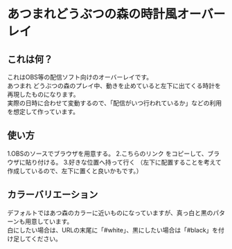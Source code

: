 # あつまれどうぶつの森の時計風オーバーレイ

## これは何？
これはOBS等の配信ソフト向けのオーバーレイです。  
あつまれ どうぶつの森のプレイ中、動きを止めていると左下に出てくる時計を再現したものになります。  
実際の日時に合わせて変動するので、「配信がいつ行われているか」などの利用を想定して作っています。  

## 使い方
1.OBSのソースでブラウザを用意する。
2.こちらのリンク をコピーして、ブラウザに貼り付ける。
3.好きな位置へ持って行く
  （左下に配置することを考えて作成しているので、左下に置くと良いかもです。）

## カラーバリエーション
デフォルトではあつ森のカラーに近いものになっていますが、真っ白と黒のパターンも用意しています。  
白にしたい場合は、URLの末尾に「#white」、黒にしたい場合は「#black」を付け足してください。